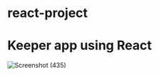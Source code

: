 # react-project
# Keeper app using React
![Screenshot (435)](https://user-images.githubusercontent.com/48290911/153910224-e79e1150-6a3a-454c-9bcc-cea2d90368b4.png)
